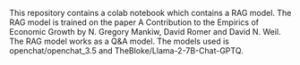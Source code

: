 This repository contains a colab notebook which contains a RAG model. The RAG model is trained on the paper 
A Contribution to the Empirics of Economic Growth by N. Gregory Mankiw, David Romer and David N. Weil. 
The RAG model works as a Q&A model. 
The models used is openchat/openchat_3.5 and TheBloke/Llama-2-7B-Chat-GPTQ.
